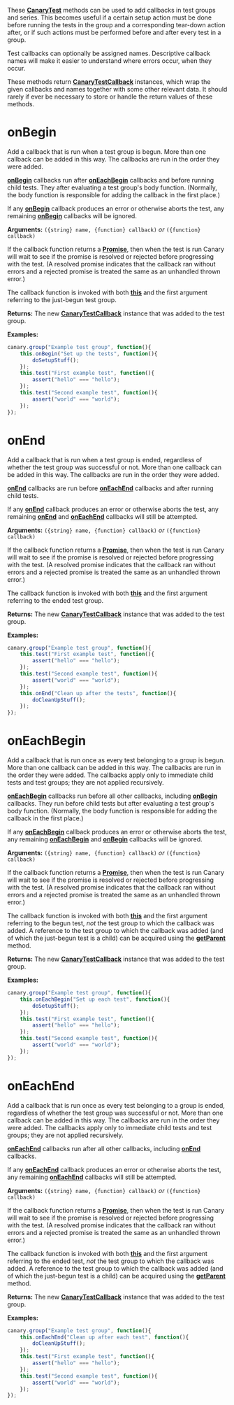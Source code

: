 These [**CanaryTest**](api-introduction.md) methods can be used to add callbacks in test groups and series. This becomes useful if a certain setup action must be done before running the tests in the group and a corresponding tear-down action after, or if such actions must be performed before and after every test in a group.

Test callbacks can optionally be assigned names. Descriptive callback names will make it easier to understand where errors occur, when they occur.

These methods return [**CanaryTestCallback**](api-callback-class.md) instances, which wrap the given callbacks and names together with some other relevant data. It should rarely if ever be necessary to store or handle the return values of these methods.

# onBegin

Add a callback that is run when a test group is begun. More than one callback can be added in this way. The callbacks are run in the order they were added.

[**onBegin**](api-group-callbacks.md#onbegin) callbacks run after [**onEachBegin**](api-group-callbacks.md#oneachbegin) callbacks and before running child tests. They after evaluating a test group's body function. (Normally, the body function is responsible for adding the callback in the first place.)

If any [**onBegin**](api-group-callbacks.md#onbegin) callback produces an error or otherwise aborts the test, any remaining [**onBegin**](api-group-callbacks.md#onbegin) callbacks will be ignored.

**Arguments:** `({string} name, {function} callback)` _or_ `({function} callback)`

If the callback function returns a [**Promise**](https://developer.mozilla.org/en-US/docs/Web/JavaScript/Reference/Global_Objects/Promise), then when the test is run Canary will wait to see if the promise is resolved or rejected before progressing with the test. (A resolved promise indicates that the callback ran without errors and a rejected promise is treated the same as an unhandled thrown error.)

The callback function is invoked with both [**this**](https://developer.mozilla.org/en-US/docs/Web/JavaScript/Reference/Operators/this) and the first argument referring to the just-begun test group.

**Returns:** The new [**CanaryTestCallback**](api-callback-class.md) instance that was added to the test group.

**Examples:**

``` js
canary.group("Example test group", function(){
    this.onBegin("Set up the tests", function(){
        doSetupStuff();
    });
    this.test("First example test", function(){
        assert("hello" === "hello");
    });
    this.test("Second example test", function(){
        assert("world" === "world");
    });
});
```

# onEnd

Add a callback that is run when a test group is ended, regardless of whether the test group was successful or not. More than one callback can be added in this way. The callbacks are run in the order they were added.

[**onEnd**](api-group-callbacks.md#onend) callbacks are run before [**onEachEnd**](api-group-callbacks.md#oneachend) callbacks and after running child tests.

If any [**onEnd**](api-group-callbacks.md#onend) callback produces an error or otherwise aborts the test, any remaining [**onEnd**](api-group-callbacks.md#onend) and [**onEachEnd**](api-group-callbacks.md#oneachend) callbacks will still be attempted.

**Arguments:** `({string} name, {function} callback)` _or_ `({function} callback)`

If the callback function returns a [**Promise**](https://developer.mozilla.org/en-US/docs/Web/JavaScript/Reference/Global_Objects/Promise), then when the test is run Canary will wait to see if the promise is resolved or rejected before progressing with the test. (A resolved promise indicates that the callback ran without errors and a rejected promise is treated the same as an unhandled thrown error.)

The callback function is invoked with both [**this**](https://developer.mozilla.org/en-US/docs/Web/JavaScript/Reference/Operators/this) and the first argument referring to the ended test group.

**Returns:** The new [**CanaryTestCallback**](api-callback-class.md) instance that was added to the test group.

**Examples:**

``` js
canary.group("Example test group", function(){
    this.test("First example test", function(){
        assert("hello" === "hello");
    });
    this.test("Second example test", function(){
        assert("world" === "world");
    });
    this.onEnd("Clean up after the tests", function(){
        doCleanUpStuff();
    });
});
```

# onEachBegin

Add a callback that is run once as every test belonging to a group is begun. More than one callback can be added in this way. The callbacks are run in the order they were added. The callbacks apply only to immediate child tests and test groups; they are not applied recursively.

[**onEachBegin**](api-group-callbacks.md#oneachbegin) callbacks run before all other callbacks, including [**onBegin**](api-group-callbacks.md#onbegin) callbacks. They run before child tests but after evaluating a test group's body function. (Normally, the body function is responsible for adding the callback in the first place.)

If any [**onEachBegin**](api-group-callbacks.md#oneachbegin) callback produces an error or otherwise aborts the test, any remaining [**onEachBegin**](api-group-callbacks.md#oneachbegin) and [**onBegin**](api-group-callbacks.md#onbegin) callbacks will be ignored.

**Arguments:** `({string} name, {function} callback)` _or_ `({function} callback)`

If the callback function returns a [**Promise**](https://developer.mozilla.org/en-US/docs/Web/JavaScript/Reference/Global_Objects/Promise), then when the test is run Canary will wait to see if the promise is resolved or rejected before progressing with the test. (A resolved promise indicates that the callback ran without errors and a rejected promise is treated the same as an unhandled thrown error.)

The callback function is invoked with both [**this**](https://developer.mozilla.org/en-US/docs/Web/JavaScript/Reference/Operators/this) and the first argument referring to the begun test, _not_ the test group to which the callback was added. A reference to the test group to which the callback was added (and of which the just-begun test is a child) can be acquired using the [**getParent**](api-advanced-usage#getparent) method.

**Returns:** The new [**CanaryTestCallback**](api-callback-class.md) instance that was added to the test group.

**Examples:**

``` js
canary.group("Example test group", function(){
    this.onEachBegin("Set up each test", function(){
        doSetupStuff();
    });
    this.test("First example test", function(){
        assert("hello" === "hello");
    });
    this.test("Second example test", function(){
        assert("world" === "world");
    });
});
```

# onEachEnd

Add a callback that is run once as every test belonging to a group is ended, regardless of whether the test group was successful or not. More than one callback can be added in this way. The callbacks are run in the order they were added. The callbacks apply only to immediate child tests and test groups; they are not applied recursively.

[**onEachEnd**](api-group-callbacks.md#oneachend) callbacks run after all other callbacks, including [**onEnd**](api-group-callbacks.md#onend) callbacks.

If any [**onEachEnd**](api-group-callbacks.md#oneachend) callback produces an error or otherwise aborts the test, any remaining [**onEachEnd**](api-group-callbacks.md#oneachend) callbacks will still be attempted.

**Arguments:** `({string} name, {function} callback)` _or_ `({function} callback)`

If the callback function returns a [**Promise**](https://developer.mozilla.org/en-US/docs/Web/JavaScript/Reference/Global_Objects/Promise), then when the test is run Canary will wait to see if the promise is resolved or rejected before progressing with the test. (A resolved promise indicates that the callback ran without errors and a rejected promise is treated the same as an unhandled thrown error.)

The callback function is invoked with both [**this**](https://developer.mozilla.org/en-US/docs/Web/JavaScript/Reference/Operators/this) and the first argument referring to the ended test, _not_ the test group to which the callback was added. A reference to the test group to which the callback was added (and of which the just-begun test is a child) can be acquired using the [**getParent**](api-advanced-usage#getparent) method.

**Returns:** The new [**CanaryTestCallback**](api-callback-class.md) instance that was added to the test group.

**Examples:**

``` js
canary.group("Example test group", function(){
    this.onEachEnd("Clean up after each test", function(){
        doCleanUpStuff();
    });
    this.test("First example test", function(){
        assert("hello" === "hello");
    });
    this.test("Second example test", function(){
        assert("world" === "world");
    });
});
```
